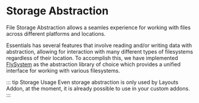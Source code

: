 # Storage Abstraction

File Storage Abstraction allows a seamles experience for working with files across different platforms and locations.

Essentials has several features that involve reading and/or writing data with abstraction, allowing for interaction with many different types of filesystems regardless of their location. To accomplish this, we have implemented [FlySystem](https://flysystem.thephpleague.com/docs) as the abstraction library of choice which provides a unified interface for working with various filesystems.

::: tip Storage Usage
Even storage abstraction is only used by Layouts Addon, at the moment, it is already possible to use in your custom addons.
:::

<!--@include: ./_parts/storage-local-->
<!--@include: ./_parts/storage-ftp-->
<!--@include: ./_parts/storage-s3-->
